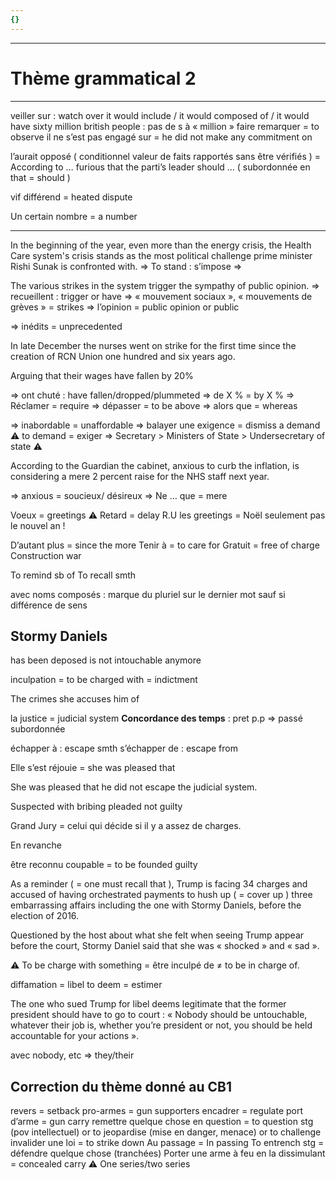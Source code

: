 ```yaml
---
{}
---
```

***
# Thème grammatical 2 
***
veiller sur : watch over 
it would include / it would composed of / it would have 
sixty million british people : pas de s à « million »
faire remarquer = to observe 
il ne s’est pas engagé sur = he did not make any commitment on 

l’aurait opposé ( conditionnel valeur de faits rapportés sans être vérifiés  ) = According to … furious that the parti’s leader should … 
( subordonnée en that = should )

vif différend = heated dispute 

Un certain nombre = a number 
***
In the beginning of the year, even more than the energy crisis, the Health Care system's crisis stands as the most political challenge prime minister Rishi Sunak is confronted with. 
⇒ To stand : s’impose 
⇒ 

The various strikes in the system trigger the sympathy of public opinion. 
⇒ recueillent : trigger or have 
⇒ « mouvement sociaux », « mouvements de grèves » = strikes 
⇒ l’opinion = public opinion or public 

⇒ inédits = unprecedented 

In late December the nurses went on strike for the first time since the creation of RCN Union one hundred and six years ago. 

Arguing that their wages have fallen by 20% 

⇒ ont chuté : have fallen/dropped/plummeted 
⇒ de X % = by X % 
⇒ Réclamer = require 
⇒ dépasser = to be above 
⇒ alors que = whereas 

⇒ inabordable = unaffordable 
⇒ balayer une exigence = dismiss a demand ⚠ to demand = exiger 
⇒ Secretary > Ministers of State > Undersecretary of state ⚠

According to the Guardian the cabinet, anxious to curb the inflation, is considering a mere 2 percent raise for the NHS staff next year. 

⇒ anxious = soucieux/ désireux 
⇒ Ne … que = mere 

Voeux = greetings 
⚠ Retard = delay 
R.U les greetings = Noël seulement pas le nouvel an ! 

D’autant plus = since the more 
Tenir à = to care for 
Gratuit = free of charge
Construction war 

To remind sb of 
To recall smth

avec noms composés : marque du pluriel sur le dernier mot sauf si différence de sens 

## Stormy Daniels 

has been deposed
is not intouchable anymore 

inculpation = to be charged with = indictment 

The crimes she accuses him of 

la justice = judicial system 
**Concordance des temps** : pret p.p ⇒ passé subordonnée 

échapper à : escape smth 
s’échapper de : escape from 

Elle s’est réjouie = she was pleased that 

She was pleased that he did not escape the judicial system. 

Suspected with bribing 
pleaded not guilty 

Grand Jury = celui qui décide si il y a assez de charges. 

En revanche 

être reconnu coupable = to be founded guilty 

As a reminder ( = one must recall that ), Trump is facing 34 charges and accused of having orchestrated payments to hush up ( = cover up ) three embarrassing affairs including the one with Stormy Daniels, before the election of 2016. 

Questioned by the host about what she felt when seeing Trump appear before the court, Stormy Daniel said that she was « shocked » and « sad ».

⚠ To be charge with something = être inculpé de ≠ to be in charge of. 

diffamation = libel 
to deem = estimer 

The one who sued Trump for libel deems legitimate that the former president should have to go to court : « Nobody should be untouchable, whatever their job is, whether you’re president or not, you should be held accountable for your actions ».   

avec nobody, etc ⇒ they/their 

## Correction du thème donné au CB1

revers = setback 
pro-armes = gun supporters 
encadrer = regulate 
port d’arme = gun carry 
remettre quelque chose en question = to question stg (pov intellectuel) or to jeopardise (mise en danger, menace) or to challenge 
invalider une loi = to strike down 
Au passage = In passing 
To entrench stg = défendre quelque chose (tranchées)
Porter une arme à feu en la dissimulant = concealed carry 
⚠ One series/two series 